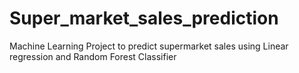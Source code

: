 # Super_market_sales_prediction
Machine Learning Project to predict supermarket sales using Linear regression and Random Forest Classifier
